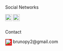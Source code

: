 <p >Social Networks</p>
<a href="https://linkedin.com/in/bruno-pereira-b117ab210">
  <img align="left" alt="Brijesh Dhanani" width="22px" src="https://www.svgrepo.com/show/81143/linkedin.svg" />
</a>
<a href="https://www.instagram.com/brunopereira222/">
  <img align="left" alt="Brijesh Dhanani" width="22px" src="https://cdn.iconscout.com/icon/free/png-512/instagram-216-721958.png?f=avif&w=256" />
</a>
<br><br>
<p>Contact</p>

 <img align="left" alt="Brijesh Dhanani" width="22px" style="background-color: red !important;" src="https://upload.wikimedia.org/wikipedia/commons/7/7e/Gmail_icon_%282020%29.svg" />
<p>brunopy2@gmail.com</p>





